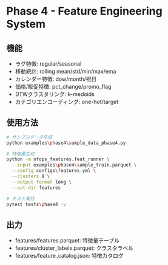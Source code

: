 # Phase 4 - Feature Engineering System

## 機能

- ラグ特徴: regular/seasonal
- 移動統計: rolling mean/std/min/max/ema
- カレンダー特徴: dow/month/祝日
- 価格/販促特徴: pct_change/promo_flag
- DTWクラスタリング: k-medoids
- カテゴリエンコーディング: one-hot/target

## 使用方法

```bash
# サンプルデータ生成
python examples\phase4\sample_data_phase4.py

# 特徴量生成
python -m nfops_features.feat_runner \
  --input examples\phase4\sample_train.parquet \
  --config configs\features.yml \
  --clusters 8 \
  --output-format long \
  --out-dir features

# テスト実行
pytest tests\phase4 -v
```

## 出力

- features/features.parquet: 特徴量テーブル
- features/cluster_labels.parquet: クラスタラベル
- features/feature_catalog.json: 特徴カタログ
